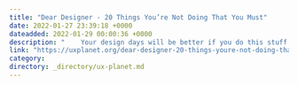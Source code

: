 ```yaml
---
title: "Dear Designer - 20 Things You’re Not Doing That You Must"
date: 2022-01-27 23:39:18 +0000
dateadded: 2022-01-29 00:00:36 +0000
description: "    Your design days will be better if you do this stuff.  Continue reading on UX Planet »  "
link: "https://uxplanet.org/dear-designer-20-things-youre-not-doing-that-you-must-e677095e32cd?source=rss----819cc2aaeee0---4"
category:
directory: _directory/ux-planet.md
---
```

